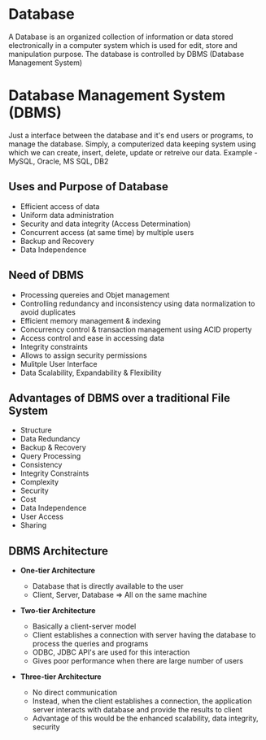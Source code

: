 # Database

A Database is an organized collection of information or data stored electronically in a computer system which is used for edit, store and manipulation purpose.
The database is controlled by DBMS (Database Management System)

# Database Management System (DBMS)

Just a interface between the database and it's end users or programs, to manage the database.
Simply, a computerized data keeping system using which we can create, insert, delete, update or retreive our data.
Example - MySQL, Oracle, MS SQL, DB2

## Uses and Purpose of Database

* Efficient access of data
* Uniform data administration
* Security and data integrity (Access Determination)
* Concurrent access (at same time) by multiple users
* Backup and Recovery
* Data Independence

## Need of DBMS

* Processing quereies and Objet management
* Controlling redundancy and inconsistency using data normalization to avoid duplicates
* Efficient memory management & indexing
* Concurrency control & transaction management using ACID property
* Access control and ease in accessing data
* Integrity constraints
* Allows to assign security permissions
* Mulitple User Interface
* Data Scalability, Expandability & Flexibility

## Advantages of DBMS over a traditional File System

* Structure
* Data Redundancy
* Backup & Recovery
* Query Processing
* Consistency
* Integrity Constraints
* Complexity
* Security
* Cost
* Data Independence
* User Access
* Sharing

## DBMS Architecture

* **One-tier Architecture**
    - Database that is directly available to the user
    - Client, Server, Database => All on the same machine

* **Two-tier Architecture**
    - Basically a client-server model
    - Client establishes a connection with server having the database to process the queries and programs
    - ODBC, JDBC API's are used for this interaction
    - Gives poor performance when there are large number of users

* **Three-tier Architecture**
    - No direct communication
    - Instead, when the client establishes a connection, the application server interacts with database and provide the results to client
    - Advantage of this would be the enhanced scalability, data integrity, security
